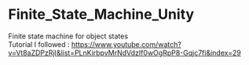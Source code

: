 # Finite_State_Machine_Unity
Finite state machine for object states  
Tutorial I followed : https://www.youtube.com/watch?v=Vt8aZDPzRjI&list=PLnKirbpvMrNdVdzIf0wOgRpP8-Gqjc7fi&index=29

